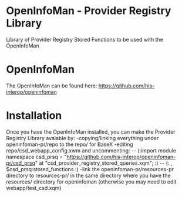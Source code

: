 OpenInfoMan - Provider Registry Library
=======================================

Library of Provider Registry Stored Functions to be used with the OpenInfoMan

OpenInfoMan
===========
The OpenInfoMan can be found here:
  https://github.com/his-interop/openinfoman

Installation
============
Once you have the OpenInfoMan installed, you can make the Provider Registry Library avaiable by:
-copying/linking everything under openinfoman-pr/repo to the repo/ for BaseX
-editing repo/csd_webapp_config.xwm and uncommenting:
-- (:import module namespace csd_prsq = "https://github.com/his-interop/openinfoman-pr/csd_prsq" at  "csd_provider_registry_stored_queries.xqm";  :)
-- (:  , $csd_prsq:stored_functions :)
-link the openinfoman-pr/resources-pr directory to resources-pr/ in the same directory where you have the resources/ directory for openinfoman (otherwise you may need to edit webapp/test_csd.xqm)

